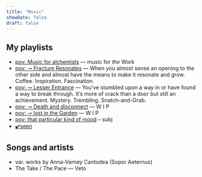 ```yaml
---
title: "Music"
showDate: false
draft: false
---
```


## My playlists
* [pov: Music for alchemists](https://open.spotify.com/playlist/1YyXPqVSgTriNmTbzzSDcN?si=1fcdf7fa37ce420b) — music for _the_ Work
* [pov: ⊸ Fracture Resonates](https://open.spotify.com/playlist/7oZW8ljSZaaFbEGMbvwvB0?si=d4fe51ed760545e1) — When you almost sense an opening to the other side and almost have the means to make it resonate and grow. Coffee. Inspiration. Fascination.
* [pov: ⊸ Lesser Entrance](https://open.spotify.com/playlist/1yMGIBDhmFdd1iqQRcuoVR?si=e9e3fe6d022841d8) — You’ve stumbled upon a way in or have found a way to break through. It’s more of crack than a door but still an achievement. Mystery. Trembling. Snatch-and-Grab.
* [pov: ⊸ Death and disconnect](https://open.spotify.com/playlist/2YiHCcHLJocB5eRXE3ICLz?si=ab0bcfb2c64541be) — W I P
* [pov: ⊸ lost in the Garden](https://open.spotify.com/playlist/3c6VqR98x526vhlferckxT?si=9c752aba546444ff) — W I P
* [pov: that particular kind of mood](https://open.spotify.com/playlist/1FEzJMdEEGUpMVYALj7Ocs?si=ab372f0773b248e5) – subj
* [✔️seen](https://soundcloud.com/deltakatachre/sets/seen-1)



## Songs and artists
* var. works by Anna-Varney Cantodea (Sopor Aeternus)
* The Take / The Pace — Veto